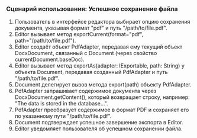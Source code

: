 ### Сценарий использования: Успешное сохранение файла

1. Пользователь в интерфейсе редактора выбирает опцию сохранения документа, указывая формат "pdf" и путь "/path/to/file.pdf".
2. Editor вызывает метод exportCurrent(format="pdf", path="/path/to/file.pdf").
3. Editor создаёт объект PdfAdapter, передавая ему текущий объект DocxDocument, связанный с Document (через свойство currentDocument.baseDoc).
4. Editor вызывает метод exportAs(adapter: IExportable, path: String) у объекта Document, передавая созданный PdfAdapter и путь "/path/to/file.pdf".
5. Document делегирует вызов метода export(path) объекту PdfAdapter.
6. PdfAdapter запрашивает содержимое документа через DocxDocument.getContent(), который возвращает строку, например: "The data is stored in the database...".
7. PdfAdapter преобразует содержимое в формат PDF и сохраняет его по указанному пути "/path/to/file.pdf".
8. Document подтверждает успешное завершение экспорта в Editor.
9. Editor уведомляет пользователя об успешном сохранении файла.